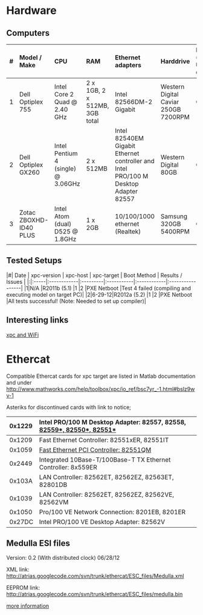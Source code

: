 # Hardware #

## Computers ##

| # | Model / Make | CPU | RAM | Ethernet adapters | Harddrive | location (CMU / UMi / OSU) |
|:--|:-------------|:----|:----|:------------------|:----------|:---------------------------|
|1  |Dell Optiplex 755|Intel Core 2 Quad @ 2.40 GHz|2 x 1GB, 2 x 512MB, 3GB total|Intel 82566DM-2 Gigabit|Western Digital Caviar 250GB 7200RPM|OSU                         |
|2  |Dell Optiplex GX260|Intel Pentium 4 (single) @ 3.06GHz|2 x 512MB|Intel 82540EM Gigabit Ethernet controller and Intel PRO/100 M Desktop Adapter 82557|Western Digital 80GB|OSU                         |
|3  |Zotac ZBOXHD-ID40 PLUS|Intel Atom (dual) D525 @ 1.8GHz|1 x 2GB|10/100/1000 ethernet (Realtek)|Samsung 320GB 5400RPM|OSU                         |

## Tested Setups ##

|#| Date | xpc-version | xpc-host | xpc-target | Boot Method | Results / Issues |
|:|:-----|:------------|:---------|:-----------|:------------|:-----------------|
|1|N/A   |R2011b (5.1) |1         |2           |PXE Netboot  |Test 4 failed (compiling and executing model on target PC)|
|2|6-29-12|R2012a (5.2) |1         |2           |PXE Netboot  |All tests successful! (Note: Needed to set up compiler)|

## Interesting links ##

[xpc and WiFi](http://www.mathworks.com/support/solutions/en/data/1-1BNXX/index.html?product=XP&solution=1-1BNXX)

# Ethercat #

Compatible Ethercat cards for xpc target are listed in Matlab documentation and under http://www.mathworks.com/help/toolbox/xpc/io_ref/bsc7yr_-1.html#bslz9wv-1

Asteriks for discontinued cards with link to notice;

|0x1229|	Intel PRO/100 M Desktop Adapter: 82557, 82558, [82559\*, 82550\*, 82551\*](http://www.intel.com/content/dam/doc/specification-update/product-change-notification-109390-01.pdf) |
|:-----|:--------------------------------------------------------------------------------------------------------------------------------------------------------------------------------|
|0x1209|	Fast Ethernet Controller: 82551xER, 82551IT                                                                                                                                     |
|0x1059|	[Fast Ethernet PCI Controller: 82551QM](http://www.intel.com/content/www/us/en/ethernet-controllers/82551qm-er-it-fast-ethernet-pci-mdi-x-appl-note.html)                       | [$29,08](http://www.nyetex.com/network-cards-n-adapters/26678-intel-pro-100-m-desktop-adapter.html)                                                                             |
|0x2449|	Integrated 10Base-T/100Base-T TX Ethernet Controller: 8x559ER                                                                                                                   |
|0x103A|	LAN Controller: 82562ET, 82562EZ, 82563ET, 82801DB                                                                                                                              |
|0x1039|	LAN Controller: 82562ET, 82562EZ, 82562VE, 82562VM                                                                                                                              |
|0x1050|	Pro/100 VE Network Connection: 8201EB, 8201ER                                                                                                                                   |
|0x27DC|	Intel PRO/100 VE Desktop Adapter: 82562V                                                                                                                                        |

## Medulla ESI files ##

Version: 0.2 (With distributed clock) 06/28/12

XML link: http://atrias.googlecode.com/svn/trunk/ethercat/ESC_files/Medulla.xml

EEPROM link: http://atrias.googlecode.com/svn/trunk/ethercat/ESC_files/medulla.bin

[more information](ETHERCAT_setup.md)